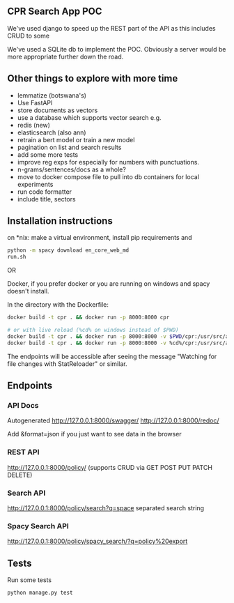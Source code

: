 ## CPR Search App POC

We've used django to speed up the REST part of the API as this includes CRUD to some

We've used a SQLite db to implement the POC. Obviously a server would be more appropriate further down the road.

## Other things to explore with more time
- lemmatize (botswana's)
- Use FastAPI
- store documents as vectors
- use a database which supports vector search e.g.
- redis (new)
- elasticsearch (also ann)
- retrain a bert model or train a new model
- pagination on list and search results
- add some more tests
- improve reg exps for especially for numbers with punctuations.
- n-grams/sentences/docs as a whole?
- move to docker compose file to pull into db containers for local experiments
- run code formatter
- include title, sectors

## Installation instructions

on *nix: make a virtual environment, install pip requirements and 


```sh
python -m spacy download en_core_web_md
run.sh
```

OR

Docker, if you prefer docker or you are running on windows and spacy doesn't install.

In the directory with the Dockerfile:
```sh
docker build -t cpr . && docker run -p 8000:8000 cpr

# or with live reload (%cd% on windows instead of $PWD)
docker build -t cpr . && docker run -p 8000:8000 -v $PWD/cpr:/usr/src/app cpr
docker build -t cpr . && docker run -p 8000:8000 -v %cd%/cpr:/usr/src/app cpr
```
The endpoints will be accessible after seeing the message "Watching for file changes with StatReloader" or similar.


## Endpoints
### API Docs
Autogenerated
http://127.0.0.1:8000/swagger/
http://127.0.0.1:8000/redoc/

Add &format=json if you just want to see data in the browser

### REST API
http://127.0.0.1:8000/policy/ 
(supports CRUD via GET POST PUT PATCH DELETE)

### Search API
http://127.0.0.1:8000/policy/search?q=space separated search string

### Spacy Search API
http://127.0.0.1:8000/policy/spacy_search/?q=policy%20export



## Tests
Run some tests
```sh
python manage.py test
```
